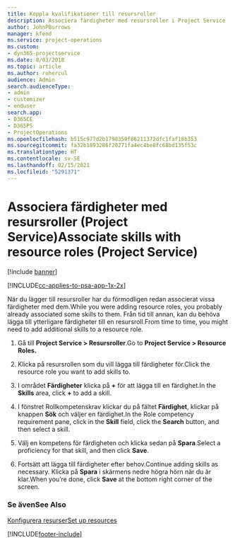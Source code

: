 ```yaml
---
title: Koppla kvalifikationer till resursroller
description: Associera färdigheter med resursroller i Project Service
author: JohnPBurrows
manager: kfend
ms.service: project-operations
ms.custom:
- dyn365-projectservice
ms.date: 8/03/2018
ms.topic: article
ms.author: ruhercul
audience: Admin
search.audienceType:
- admin
- customizer
- enduser
search.app:
- D365CE
- D365PS
- ProjectOperations
ms.openlocfilehash: b515c977d2b1798359f86211372dfc1faf18b353
ms.sourcegitcommit: fa32b1893286f20271fa4ec4be8fc68bd135f53c
ms.translationtype: HT
ms.contentlocale: sv-SE
ms.lasthandoff: 02/15/2021
ms.locfileid: "5291371"
---
```

# <a name="associate-skills-with-resource-roles-project-service"></a><span data-ttu-id="32a68-103">Associera färdigheter med resursroller (Project Service)</span><span class="sxs-lookup"><span data-stu-id="32a68-103">Associate skills with resource roles (Project Service)</span></span>

[!include [banner](../includes/psa-now-project-operations.md)]

[!INCLUDE[cc-applies-to-psa-app-1x-2x](../includes/cc-applies-to-psa-app-1x-2x.md)]

<span data-ttu-id="32a68-104">När du lägger till resursroller har du förmodligen redan associerat vissa färdigheter med dem.</span><span class="sxs-lookup"><span data-stu-id="32a68-104">While you were adding resource roles, you probably already associated some skills to them.</span></span> <span data-ttu-id="32a68-105">Från tid till annan, kan du behöva lägga till ytterligare färdigheter till en resursroll.</span><span class="sxs-lookup"><span data-stu-id="32a68-105">From time to time, you might need to add additional skills to a resource role.</span></span>  
  
1.  <span data-ttu-id="32a68-106">Gå till **Project Service > Resursroller**.</span><span class="sxs-lookup"><span data-stu-id="32a68-106">Go to **Project Service > Resource Roles.**</span></span>  
  
2.  <span data-ttu-id="32a68-107">Klicka på resursrollen som du vill lägga till färdigheter för.</span><span class="sxs-lookup"><span data-stu-id="32a68-107">Click the resource role you want to add skills to.</span></span>  
  
3.  <span data-ttu-id="32a68-108">I området **Färdigheter** klicka på **+** för att lägga till en färdighet.</span><span class="sxs-lookup"><span data-stu-id="32a68-108">In the **Skills** area, click **+** to add a skill.</span></span>  
  
4.  <span data-ttu-id="32a68-109">I fönstret Rollkompetenskrav klickar du på fältet **Färdighet**, klickar på knappen **Sök** och väljer en färdighet.</span><span class="sxs-lookup"><span data-stu-id="32a68-109">In the Role competency requirement pane, click in the **Skill** field, click the **Search** button,  and then select a skill.</span></span>  
  
5.  <span data-ttu-id="32a68-110">Välj en kompetens för färdigheten och klicka sedan på **Spara**.</span><span class="sxs-lookup"><span data-stu-id="32a68-110">Select a proficiency for that skill, and then click **Save**.</span></span>  
  
6.  <span data-ttu-id="32a68-111">Fortsätt att lägga till färdigheter efter behov.</span><span class="sxs-lookup"><span data-stu-id="32a68-111">Continue adding skills as necessary.</span></span> <span data-ttu-id="32a68-112">Klicka på **Spara** i skärmens nedre högra hörn när du är klar.</span><span class="sxs-lookup"><span data-stu-id="32a68-112">When you’re done, click **Save** at the bottom right corner of the screen.</span></span>  
  
### <a name="see-also"></a><span data-ttu-id="32a68-113">Se även</span><span class="sxs-lookup"><span data-stu-id="32a68-113">See Also</span></span>  
 [<span data-ttu-id="32a68-114">Konfigurera resurser</span><span class="sxs-lookup"><span data-stu-id="32a68-114">Set up resources</span></span>](../psa/set-up-resources.md)


[!INCLUDE[footer-include](../includes/footer-banner.md)]